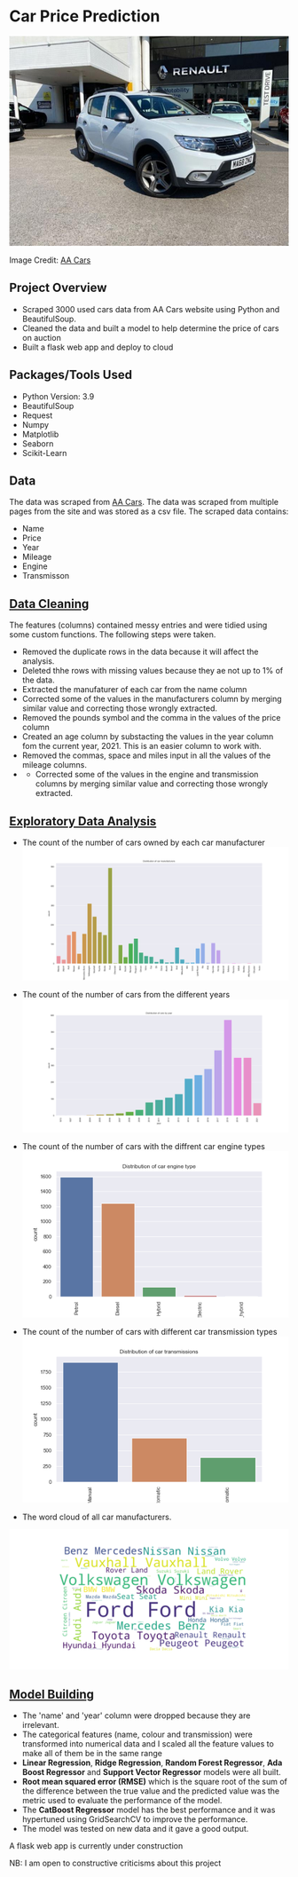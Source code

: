 # Car Price Prediction
![Car Image](/images/car_image.jpg)

Image Credit: [AA Cars](https://www.theaa.com/cars/)

## Project Overview
* Scraped 3000 used cars data from AA Cars website using Python and BeautifulSoup.
* Cleaned the data and built a model to help determine the price of cars on auction
* Built a flask web app and deploy to cloud

## Packages/Tools Used
* Python Version: 3.9
* BeautifulSoup
* Request
* Numpy
* Matplotlib
* Seaborn
* Scikit-Learn

## Data
The data was scraped from [AA Cars](https://www.theaa.com/cars/). The data was scraped from multiple pages from the site and was stored as a csv file. The scraped data contains:
* Name
* Price
* Year
* Mileage
* Engine
* Transmisson

## [Data Cleaning](https://github.com/VictorUmunna/Car-Price-Prediction/blob/master/data_cleaning.ipynb) 
The features (columns) contained messy entries and were tidied using some custom functions. The following steps were taken.
* Removed the duplicate rows in the data because it will affect the analysis.
* Deleted thhe rows with missing values because they ae not up to 1% of the data.
* Extracted the manufaturer of each car from the name column
* Corrected some of the values in the manufacturers column by merging similar value and correcting those wrongly extracted.
* Removed the pounds symbol and the comma in the values of the price column
* Created an age column by substacting the values in the year column fom the current year, 2021. This is an easier column to work with.
* Removed the commas, space and miles input in all the values of the mileage columns.
* * Corrected some of the values in the engine and transmission columns by merging similar value and correcting those wrongly extracted.

## [Exploratory Data Analysis](https://github.com/VictorUmunna/Car-Price-Prediction/blob/master/exploratory_analysis.ipynb)
* The count of the number of cars owned by each car manufacturer
![Car manufacturer distribution](/images/distribution-of-car-manufacturers.png)

* The count of the number of cars from the different years
![Year distribution](/images/distribution-of-car-by-year.png)

* The count of the number of cars with the diffrent car engine types
![Car engine distribution](/images/distribution-of-car-engine-type.png)

* The count of the number of cars with different car transmission types
![Car transmission distribution](/images/distribution-of-car-transmission.png)

* The word cloud of all car manufacturers.

![Car manufacturer wordcloud](/images/cast.png)

## [Model Building](https://github.com/VictorUmunna/Car-Price-Prediction/blob/master/model_building.ipynb)
* The 'name' and 'year' column were dropped because they are irrelevant. 
* The categorical features (name, colour and transmission) were transformed into numerical data and I scaled all the feature values to make all of them be in the same range
* **Linear Regression**, **Ridge Regression**, **Random Forest Regressor**, **Ada Boost Regressor** and **Support Vector Regressor** models were all built.
* **Root mean squared error (RMSE)** which is the square root of the sum of the difference between the true value and the predicted value was the metric used to evaluate the performance of the model.
* The **CatBoost Regressor** model has the best performance and it was hypertuned using GridSearchCV to improve the performance.
* The model was tested on new data and it gave a good output.

A flask web app is currently under construction

NB: I am open to constructive criticisms about this project
